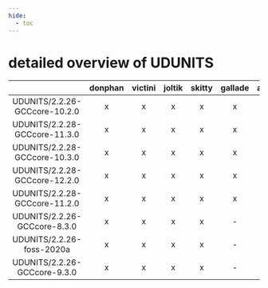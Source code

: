 ```yaml
---
hide:
  - toc
---
```


detailed overview of UDUNITS
============================

| |donphan|victini|joltik|skitty|gallade|accelgor|swalot|doduo|
| :---: | :---: | :---: | :---: | :---: | :---: | :---: | :---: | :---: |
|UDUNITS/2.2.26-GCCcore-10.2.0|x|x|x|x|x|x|x|x|
|UDUNITS/2.2.28-GCCcore-11.3.0|x|x|x|x|x|x|x|x|
|UDUNITS/2.2.28-GCCcore-10.3.0|x|x|x|x|x|-|x|x|
|UDUNITS/2.2.28-GCCcore-12.2.0|x|x|x|x|x|x|x|x|
|UDUNITS/2.2.28-GCCcore-11.2.0|x|x|x|x|x|x|x|x|
|UDUNITS/2.2.26-GCCcore-8.3.0|x|x|x|x|-|-|x|x|
|UDUNITS/2.2.26-foss-2020a|x|x|x|x|-|-|x|x|
|UDUNITS/2.2.26-GCCcore-9.3.0|x|x|x|x|-|-|x|x|
